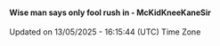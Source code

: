 #### Wise man says only fool rush in - McKidKneeKaneSir
Updated on 13/05/2025 - 16:15:44 (UTC) Time Zone
